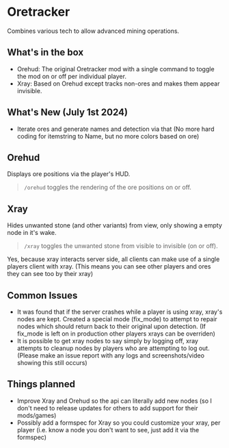 # Oretracker

Combines various tech to allow advanced mining operations.

## What's in the box

* Orehud: The original Oretracker mod with a single command to toggle the mod on or off per individual player.
* Xray: Based on Orehud except tracks non-ores and makes them appear invisible.

## What's New (July 1st 2024)

* Iterate ores and generate names and detection via that (No more hard coding for itemstring to Name, but no more colors based on ore)

## Orehud

Displays ore positions via the player's HUD.

> `/orehud` toggles the rendering of the ore positions on or off.

## Xray

Hides unwanted stone (and other variants) from view, only showing a empty node in it's wake.

> `/xray` toggles the unwanted stone from visible to invisible (on or off).

Yes, because xray interacts server side, all clients can make use of a single players client with xray. (This means you can see other players and ores they can see too by their xray)

## Common Issues

* It was found that if the server crashes while a player is using xray, xray's nodes are kept. Created a special mode (fix_mode) to attempt to repair nodes which should return back to their original upon detection. (If fix_mode is left on in production other players xrays can be overriden)
* It is possible to get xray nodes to say simply by logging off, xray attempts to cleanup nodes by players who are attempting to log out. (Please make an issue report with any logs and screenshots/video showing this still occurs)

## Things planned

* Improve Xray and Orehud so the api can literally add new nodes (so I don't need to release updates for others to add support for their mods/games)
* Possibly add a formspec for Xray so you could customize your xray, per player (i.e. know a node you don't want to see, just add it via the formspec)
